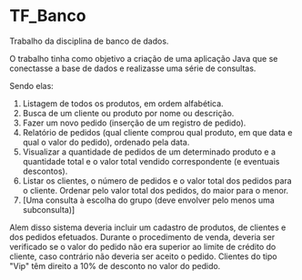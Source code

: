 # TF_Banco
Trabalho da disciplina de banco de dados.

O trabalho tinha como objetivo a criação de uma aplicação Java que se conectasse a base de dados e realizasse uma série de consultas.

Sendo elas:

1. Listagem de todos os produtos, em ordem alfabética.
2. Busca de um cliente ou produto por nome ou descrição.
3. Fazer um novo pedido (inserção de um registro de pedido).
4. Relatório de pedidos (qual cliente comprou qual produto, em que data e qual o valor do pedido), ordenado pela data.
5. Visualizar a quantidade de pedidos de um determinado produto e a quantidade total e o valor total vendido correspondente (e eventuais descontos).
6. Listar os clientes, o número de pedidos e o valor total dos pedidos para o cliente.
Ordenar pelo valor total dos pedidos, do maior para o menor.
7. [Uma consulta à escolha do grupo (deve envolver pelo menos uma subconsulta)] 

Alem disso sistema deveria incluir um cadastro de produtos, de clientes e dos pedidos efetuados.
Durante o procedimento de venda, deveria ser verificado se o valor do pedido não era superior ao limite de crédito do cliente, caso contrário não deveria ser aceito o pedido.
Clientes do tipo "Vip" têm direito a 10% de desconto no valor do pedido. 
